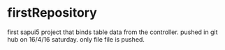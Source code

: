 # firstRepository

first sapui5 project that binds table data from the controller.
pushed in git hub on 16/4/16 saturday.
only file file is pushed.

